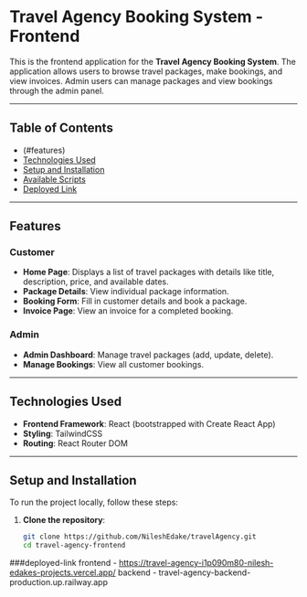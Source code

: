 # Travel Agency Booking System - Frontend

This is the frontend application for the **Travel Agency Booking System**. The application allows users to browse travel packages, make bookings, and view invoices. Admin users can manage packages and view bookings through the admin panel.

---

## Table of Contents

- (#features)
- [Technologies Used](#technologies-used)
- [Setup and Installation](#setup-and-installation)
- [Available Scripts](#available-scripts)
- [Deployed Link](#deployed-link)

---

## Features

### Customer
- **Home Page**: Displays a list of travel packages with details like title, description, price, and available dates.
- **Package Details**: View individual package information.
- **Booking Form**: Fill in customer details and book a package.
- **Invoice Page**: View an invoice for a completed booking.

### Admin
- **Admin Dashboard**: Manage travel packages (add, update, delete).
- **Manage Bookings**: View all customer bookings.

---

## Technologies Used

- **Frontend Framework**: React (bootstrapped with Create React App)
- **Styling**: TailwindCSS
- **Routing**: React Router DOM

---

## Setup and Installation

To run the project locally, follow these steps:

1. **Clone the repository**:
   ```bash
   git clone https://github.com/NileshEdake/travelAgency.git
   cd travel-agency-frontend

 ###deployed-link
frontend - https://travel-agency-i1p090m80-nilesh-edakes-projects.vercel.app/
backend - travel-agency-backend-production.up.railway.app


